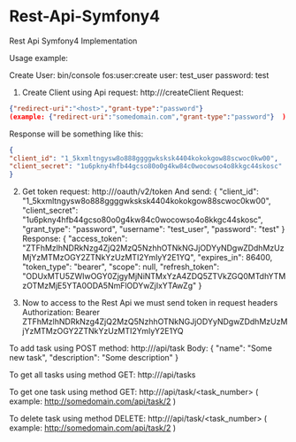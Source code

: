 # Rest-Api-Symfony4
Rest Api Symfony4 Implementation

Usage example:

Create User:
bin/console fos:user:create
user: test_user
password: test

1. Create Client using Api request:
http://<host>/createClient
Request:
```json
{"redirect-uri":"<host>","grant-type":"password"} 
(example: {"redirect-uri":"somedomain.com","grant-type":"password"}  )
```
Response will be something like this:
```json
{
"client_id": "1_5kxmltngysw8o888ggggwksksk4404kokokgow88scwoc0kw00",
"client_secret": "1u6pkny4hfb44gcso80o0g4kw84c0wocowso4o8kkgc44skosc"
}
```

2. Get token request:
http://<host>/oauth/v2/token
And send:
{
    "client_id": "1_5kxmltngysw8o888ggggwksksk4404kokokgow88scwoc0kw00",
    "client_secret": "1u6pkny4hfb44gcso80o0g4kw84c0wocowso4o8kkgc44skosc",
    "grant_type": "password",
    "username": "test_user",
    "password": "test"
}
Response:
{
"access_token": "ZTFhMzlhNDRkNzg4ZjQ2MzQ5NzhhOTNkNGJjODYyNDgwZDdhMzUzMjYzMTMzOGY2ZTNkYzUzMTI2YmIyY2E1YQ",
"expires_in": 86400,
"token_type": "bearer",
"scope": null,
"refresh_token": "ODUxMTU5ZWIwOGY0ZjgyMjNiNTMxYzA4ZDQ5ZTVkZGQ0MTdhYTMzOTMzMjE5YTA0ODA5NmFlODYwZjIxYTAwZg"
}

3. Now to access to the Rest Api we must send token in request headers
Authorization: Bearer ZTFhMzlhNDRkNzg4ZjQ2MzQ5NzhhOTNkNGJjODYyNDgwZDdhMzUzMjYzMTMzOGY2ZTNkYzUzMTI2YmIyY2E1YQ

To add task using POST method:
http://<host>/api/task
Body:
{
"name": "Some new task",
"description": "Some description"
}

To get all tasks using method GET:
http://<host>/api/tasks

To get one task using method GET:
http://<host>/api/task/<task_number> ( example: http://somedomain.com/api/task/2 )

To delete task using method DELETE:
http://<host>/api/task/<task_number> ( example: http://somedomain.com/api/task/2 )


